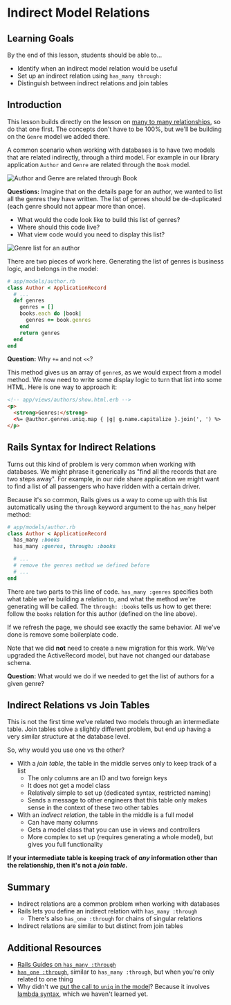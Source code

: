 # Indirect Model Relations

## Learning Goals

By the end of this lesson, students should be able to...

- Identify when an indirect model relation would be useful
- Set up an indirect relation using `has_many through:`
- Distinguish between indirect relations and join tables

## Introduction

This lesson builds directly on the lesson on [many to many relationships](many-to-many-relationships.md), so do that one first. The concepts don't have to be 100%, but we'll be building on the `Genre` model we added there.

A common scenario when working with databases is to have two models that are related indirectly, through a third model. For example in our library application `Author` and `Genre` are related through the `Book` model.

![Author and Genre are related through Book](images/indirect-model-relation.png)
<!-- https://www.draw.io/#G1n2OylcmI2jEzvX_W76-0OpfHfk5QPnOE -->

**Questions:** Imagine that on the details page for an author, we wanted to list all the genres they have written. The list of genres should be de-duplicated (each genre should not appear more than once).
- What would the code look like to build this list of genres?
- Where should this code live?
- What view code would you need to display this list?

![Genre list for an author](images/indirect-relation-ui.png)

There are two pieces of work here. Generating the list of genres is business logic, and belongs in the model:

```ruby
# app/models/author.rb
class Author < ApplicationRecord
  # ...
  def genres
    genres = []
    books.each do |book|
      genres += book.genres
    end
    return genres
  end
end
```

**Question:** Why `+=` and not `<<`?

This method gives us an array of `genre`s, as we would expect from a model method. We now need to write some display logic to turn that list into some HTML. Here is one way to approach it:

```html
<!-- app/views/authors/show.html.erb -->
<p>
  <strong>Genres:</strong>
  <%= @author.genres.uniq.map { |g| g.name.capitalize }.join(', ') %>
</p>
```

## Rails Syntax for Indirect Relations

Turns out this kind of problem is very common when working with databases. We might phrase it generically as "find all the records that are two steps away". For example, in our ride share application we might want to find a list of all passengers who have ridden with a certain driver.

Because it's so common, Rails gives us a way to come up with this list automatically using the `through` keyword argument to the `has_many` helper method:

```ruby
# app/models/author.rb
class Author < ApplicationRecord
  has_many :books
  has_many :genres, through: :books

  # ...
  # remove the genres method we defined before
  # ...
end
```

There are two parts to this line of code. `has_many :genres` specifies both what table we're building a relation to, and what the method we're generating will be called. The `through: :books` tells us how to get there: follow the `books` relation for this author (defined on the line above).

If we refresh the page, we should see exactly the same behavior. All we've done is remove some boilerplate code.

Note that we did **not** need to create a new migration for this work. We've upgraded the ActiveRecord model, but have not changed our database schema.

**Question:** What would we do if we needed to get the list of authors for a given genre?

## Indirect Relations vs Join Tables

This is not the first time we've related two models through an intermediate table. Join tables solve a slightly different problem, but end up having a very similar structure at the database level.

So, why would you use one vs the other?

- With a _join table_, the table in the middle serves only to keep track of a list
  - The only columns are an ID and two foreign keys
  - It does not get a model class
  - Relatively simple to set up (dedicated syntax, restricted naming)
  - Sends a message to other engineers that this table only makes sense in the context of these two other tables
- With an _indirect relation_, the table in the middle is a full model
  - Can have many columns
  - Gets a model class that you can use in views and controllers
  - More complex to set up (requires generating a whole model), but gives you full functionality

**If your intermediate table is keeping track of _any_ information other than the relationship, then it's not a _join table_.**

## Summary

- Indirect relations are a common problem when working with databases
- Rails lets you define an indirect relation with `has_many :through`
  - There's also `has_one :through` for chains of singular relations
- Indirect relations are similar to but distinct from join tables

## Additional Resources

- [Rails Guides on `has_many :through`](https://guides.rubyonrails.org/association_basics.html#the-has-many-through-association)
- [`has_one :through`](https://guides.rubyonrails.org/association_basics.html#the-has-one-through-association), similar to `has_many :through`, but when you're only related to one thing
- Why didn't we [put the call to `uniq` in the model](https://stackoverflow.com/a/318146/1513338)? Because it involves [lambda syntax](https://stackoverflow.com/questions/8476627/what-do-you-call-the-operator-in-ruby), which we haven't learned yet.